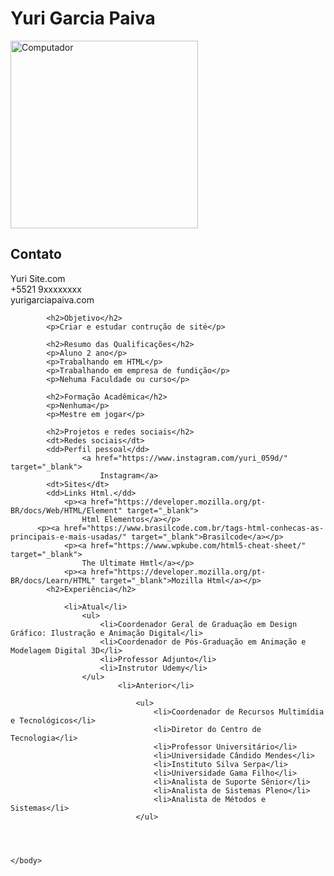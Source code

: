 <!DOCTYPE html>
<html lange="pt-br">
    <head>
       <meta charset=utf-8>
       <title>Site Yuri</title>
        <link tipe="text/css" real="stylesheet" href="stilo.css">
    </head>
      <body>
          <!-- widht e largura e height e altura, alt e o significado de pesquisa 
--> 
          <!-- style= estilo juntando com color e possivel mudar a cor de cada linha_ cod/ style="color:blue"> exemplo -->
          <!-- style h2 com os sinais= <style>{h2} color: aqua </style> mudara todas as linhas com o codigo h2 -->
        <h1>Yuri Garcia Paiva</h1>
          <!-- foto 1 capa site -->
            <p><img src='computador-mao-unsplash-headway.jpeg' widht="300" height="300" alt="Computador"></p>
            <h2>Contato</h2>
            <p>Yuri Site.com<br>
            +5521 9xxxxxxxx<br>
            yurigarciapaiva.com</p>
            
            <h2>Objetivo</h2>
            <p>Criar e estudar contrução de sité</p>

            <h2>Resumo das Qualificações</h2>
            <p>Aluno 2 ano</p>
            <p>Trabalhando em HTML</p>
            <p>Trabalhando em empresa de fundição</p>
            <p>Nehuma Faculdade ou curso</p>

            <h2>Formação Acadêmica</h2>
            <p>Nenhuma</p>
            <p>Mestre em jogar</p>

            <h2>Projetos e redes sociais</h2>
            <dt>Redes sociais</dt>
            <dd>Perfil pessoal</dd>
                    <a href="https://www.instagram.com/yuri_059d/" target="_blank">
                        Instagram</a>
            <dt>Sites</dt>
            <dd>Links Html.</dd>
                <p><a href="https://developer.mozilla.org/pt-BR/docs/Web/HTML/Element" target="_blank"> 
                    Html Elementos</a></p>
          <p><a href="https://www.brasilcode.com.br/tags-html-conhecas-as-principais-e-mais-usadas/" target="_blank">Brasilcode</a></p>
                <p><a href="https://www.wpkube.com/html5-cheat-sheet/" target="_blank">
                    The Ultimate Hmtl</a></p>
                <p><a href="https://developer.mozilla.org/pt-BR/docs/Learn/HTML" target="_blank">Mozilla Html</a></p>
            <h2>Experiência</h2>

                <li>Atual</li>     
                    <ul>
                        <li>Coordenador Geral de Graduação em Design Gráfico: Ilustração e Animação Digital</li>
                        <li>Coordenador de Pós-Graduação em Animação e Modelagem Digital 3D</li>
                        <li>Professor Adjunto</li>
                        <li>Instrutor Udemy</li>
                    </ul>
                            <li>Anterior</li>

                                <ul>
                                    <li>Coordenador de Recursos Multimídia e Tecnológicos</li>
                                    <li>Diretor do Centro de Tecnologia</li> 
                                    <li>Professor Universitário</li>
                                    <li>Universidade Cândido Mendes</li>
                                    <li>Instituto Silva Serpa</li>  
                                    <li>Universidade Gama Filho</li>
                                    <li>Analista de Suporte Sênior</li>
                                    <li>Analista de Sistemas Pleno</li>
                                    <li>Analista de Métodos e Sistemas</li>
                                </ul>




    </body>
</html>

































































































